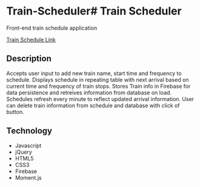 # Train-Scheduler# Train Scheduler
Front-end train schedule application

[Train Schedule Link](https://slayeroak.github.io/Train-Scheduler/ "Train-Schedule Link")

## Description
Accepts user input to add new train name, start time and frequency to schedule.  Displays schedule in repeating table with next arrival based on current time and frequency of train stops. Stores Train info in Firebase for data persistence and retreives information from database on load. Schedules refresh every minute to reflect updated arrival information. User can delete train information from schedule and database with click of button.


## Technology
+ Javascript
+ jQuery
+ HTML5
+ CSS3
+ Firebase
+ Moment.js